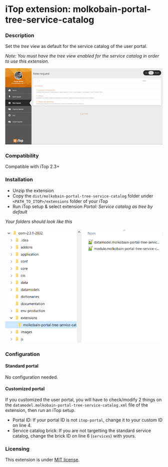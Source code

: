 # iTop extension: molkobain-portal-tree-service-catalog

### Description
Set the *tree* view as default for the service catalog of the user portal.

*Note: You must have the _tree_ view enabled for the service catalog in order to use this extension.*

![Description decoration](https://raw.githubusercontent.com/Molkobain/itop-portal-tree-service-catalog/master/docs/service-catalog-tree.PNG)

### Compatibility
Compatible with iTop 2.3+

### Installation
* Unzip the extension
* Copy the ``dist/molkobain-portal-tree-service-catalog`` folder under ``<PATH_TO_ITOP>/extensions`` folder of your iTop
* Run iTop setup & select extension *Portal: Service catalog as tree by default*

*Your folders should look like this*

![Extensions folder](https://raw.githubusercontent.com/Molkobain/itop-portal-tree-service-catalog/master/docs/mptsc-install.PNG)

### Configuration
#### Standard portal
No configuration needed.

#### Customized portal
If you customized the user portal, you will have to check/modify 2 things on the ``datamodel.molkobain-portal-tree-service-catalog.xml`` file of the extension, then run an iTop setup.
* Portal ID: If your portal ID is not ``itop-portal``, change it to your custom ID on line 4.
* Service catalog brick: If you are not targetting the standard service catalog, change the brick ID on line 6 (``services``) with yours.

### Licensing
This extension is under [MIT license](https://en.wikipedia.org/wiki/MIT_License).
